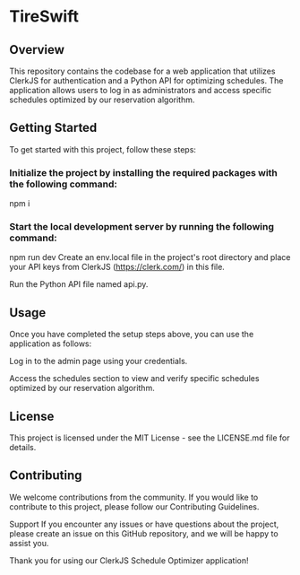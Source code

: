# TireSwift
## Overview
This repository contains the codebase for a web application that utilizes ClerkJS for authentication and a Python API for optimizing schedules. The application allows users to log in as administrators and access specific schedules optimized by our reservation algorithm.

## Getting Started
To get started with this project, follow these steps:

### Initialize the project by installing the required packages with the following command:
npm i

### Start the local development server by running the following command:
npm run dev
Create an env.local file in the project's root directory and place your API keys from ClerkJS (https://clerk.com/) in this file.

Run the Python API file named api.py.

## Usage
Once you have completed the setup steps above, you can use the application as follows:

Log in to the admin page using your credentials.

Access the schedules section to view and verify specific schedules optimized by our reservation algorithm.

## License
This project is licensed under the MIT License - see the LICENSE.md file for details.

## Contributing
We welcome contributions from the community. If you would like to contribute to this project, please follow our Contributing Guidelines.

Support
If you encounter any issues or have questions about the project, please create an issue on this GitHub repository, and we will be happy to assist you.

Thank you for using our ClerkJS Schedule Optimizer application!
 

